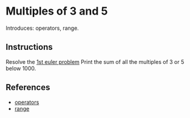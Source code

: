# Multiples of 3 and 5

Introduces: operators, range.

## Instructions

Resolve the [1st euler problem](https://projecteuler.net/problem=1)
Print the sum of all the multiples of 3 or 5 below 1000.

## References
 - [operators](https://docs.python.org/3.1/library/stdtypes.html#numeric-types-int-float-complex)
 - [range](https://docs.python.org/3/library/functions.html#func-range)
